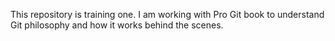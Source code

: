 This repository is training one. I am working with Pro Git book to understand Git philosophy and how it works behind the scenes.
